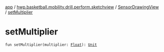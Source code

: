 [app](../../index.md) / [hwp.basketball.mobility.drill.perform.sketchview](../index.md) / [SensorDrawingView](index.md) / [setMultiplier](.)

# setMultiplier

`fun setMultiplier(multiplier: `[`Float`](https://kotlinlang.org/api/latest/jvm/stdlib/kotlin/-float/index.html)`): `[`Unit`](https://kotlinlang.org/api/latest/jvm/stdlib/kotlin/-unit/index.html)